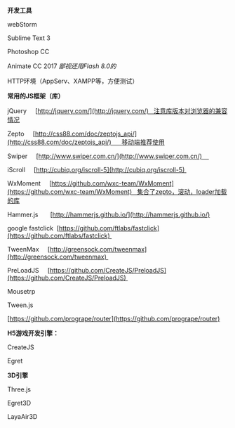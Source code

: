 **开发工具**

webStorm

Sublime Text 3

Photoshop CC

Animate CC 2017 *鄙视还用Flash 8.0的*

HTTP环境（AppServ、XAMPP等，方便测试）

**常用的JS框架（库）**

jQuery     [http://jquery.com/](http://jquery.com/)   注意库版本对浏览器的兼容情况

Zepto     [http://css88.com/doc/zeptojs_api/](http://css88.com/doc/zeptojs_api/)      移动端推荐使用

Swiper     [http://www.swiper.com.cn/](http://www.swiper.com.cn/)    

iScroll     [http://cubiq.org/iscroll-5](http://cubiq.org/iscroll-5) 

WxMoment     [https://github.com/wxc-team/WxMoment](https://github.com/wxc-team/WxMoment)   集合了zepto，滚动，loader加载的库

Hammer.js       [http://hammerjs.github.io/](http://hammerjs.github.io/)

google fastclick  [https://github.com/ftlabs/fastclick](https://github.com/ftlabs/fastclick) 

TweenMax     [http://greensock.com/tweenmax](http://greensock.com/tweenmax) 

PreLoadJS     [https://github.com/CreateJS/PreloadJS](https://github.com/CreateJS/PreloadJS) 

Mousetrp

Tween.js

[https://github.com/progrape/router](https://github.com/progrape/router)

**H5游戏开发引擎：**

CreateJS

Egret

**3D引擎**

Three.js

Egret3D

LayaAir3D